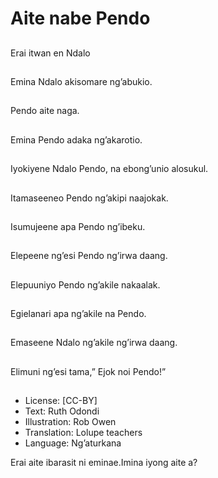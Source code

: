 # Aite nabe Pendo

##
Erai itwan en Ndalo


##
Emina Ndalo akisomare
ng’abukio.


##
Pendo aite naga.


##
Emina Pendo adaka
ng’akarotio.


##
Iyokiyene Ndalo Pendo,
na ebong’unio alosukul.


##
Itamaseeneo Pendo
ng’akipi naajokak.


##
Isumujeene apa Pendo
ng’ibeku.


##
Elepeene ng’esi Pendo
ng’irwa daang.


##
Elepuuniyo Pendo
ng’akile nakaalak.


##
Egielanari apa ng’akile
na Pendo.


##
Emaseene Ndalo
ng’akile ng’irwa daang.


##
Elimuni ng’esi tama,”
Ejok noi Pendo!”


##
* License: [CC-BY]
* Text: Ruth Odondi
* Illustration: Rob Owen
* Translation: Lolupe teachers
* Language: Ng’aturkana

Erai aite ibarasit ni eminae.Imina
iyong aite a?
